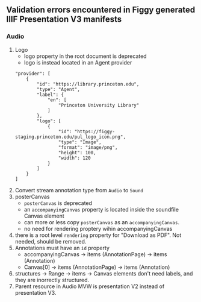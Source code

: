## Validation errors encountered in Figgy generated IIIF Presentation V3 manifests


### Audio
1. Logo
    - logo property in the root document is deprecated
    - logo is instead located in an Agent provider
    ```
    "provider": [
        {
            "id": "https://library.princeton.edu",
            "type": "Agent",
            "label": {
                "en": [
                    "Princeton University Library"
                ]
            },
            "logo": [
                {
                    "id": "https://figgy-staging.princeton.edu/pul_logo_icon.png",
                    "type": "Image",
                    "format": "image/png",
                    "height": 100,
                    "width": 120
                }
            ]
        }
    ]
    ```
1. Convert stream annotation type from `Audio` to `Sound`
1. posterCanvas
    - `posterCanvas` is deprecated
    - an `accompanyingCanvas` property is located inside the soundfile Canvas element
    - can more or less copy `posterCanvas` as an `accompanyingCanvas`.
    - no need for rendering proptery wihin accompanyingCanvas
1. there is a root level `rendering` property for "Download as PDF". Not needed, should be removed.
1. Annotations must have an `id` property
    - accompanyingCanvas -> items (AnnotationPage) -> items (Annotation)
    - Canvas[0] -> items (AnnotationPage) -> items (Annotation)
1. structures -> Range -> items -> Canvas elements don't need labels, and they are inorrectly structured.
1. Parent resource in Audio MVW is presentation V2 instead of presentation V3.

